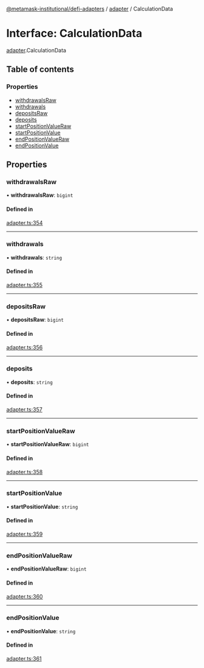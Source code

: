 [@metamask-institutional/defi-adapters](../README.md) / [adapter](../modules/adapter.md) / CalculationData

# Interface: CalculationData

[adapter](../modules/adapter.md).CalculationData

## Table of contents

### Properties

- [withdrawalsRaw](adapter.CalculationData.md#withdrawalsraw)
- [withdrawals](adapter.CalculationData.md#withdrawals)
- [depositsRaw](adapter.CalculationData.md#depositsraw)
- [deposits](adapter.CalculationData.md#deposits)
- [startPositionValueRaw](adapter.CalculationData.md#startpositionvalueraw)
- [startPositionValue](adapter.CalculationData.md#startpositionvalue)
- [endPositionValueRaw](adapter.CalculationData.md#endpositionvalueraw)
- [endPositionValue](adapter.CalculationData.md#endpositionvalue)

## Properties

### withdrawalsRaw

• **withdrawalsRaw**: `bigint`

#### Defined in

[adapter.ts:354](https://github.com/consensys-vertical-apps/mmi-defi-adapters/blob/e9d45bd/src/types/adapter.ts#L354)

___

### withdrawals

• **withdrawals**: `string`

#### Defined in

[adapter.ts:355](https://github.com/consensys-vertical-apps/mmi-defi-adapters/blob/e9d45bd/src/types/adapter.ts#L355)

___

### depositsRaw

• **depositsRaw**: `bigint`

#### Defined in

[adapter.ts:356](https://github.com/consensys-vertical-apps/mmi-defi-adapters/blob/e9d45bd/src/types/adapter.ts#L356)

___

### deposits

• **deposits**: `string`

#### Defined in

[adapter.ts:357](https://github.com/consensys-vertical-apps/mmi-defi-adapters/blob/e9d45bd/src/types/adapter.ts#L357)

___

### startPositionValueRaw

• **startPositionValueRaw**: `bigint`

#### Defined in

[adapter.ts:358](https://github.com/consensys-vertical-apps/mmi-defi-adapters/blob/e9d45bd/src/types/adapter.ts#L358)

___

### startPositionValue

• **startPositionValue**: `string`

#### Defined in

[adapter.ts:359](https://github.com/consensys-vertical-apps/mmi-defi-adapters/blob/e9d45bd/src/types/adapter.ts#L359)

___

### endPositionValueRaw

• **endPositionValueRaw**: `bigint`

#### Defined in

[adapter.ts:360](https://github.com/consensys-vertical-apps/mmi-defi-adapters/blob/e9d45bd/src/types/adapter.ts#L360)

___

### endPositionValue

• **endPositionValue**: `string`

#### Defined in

[adapter.ts:361](https://github.com/consensys-vertical-apps/mmi-defi-adapters/blob/e9d45bd/src/types/adapter.ts#L361)
